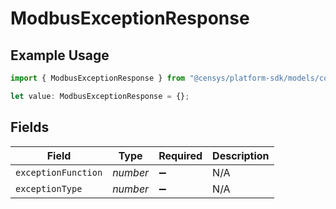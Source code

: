 # ModbusExceptionResponse

## Example Usage

```typescript
import { ModbusExceptionResponse } from "@censys/platform-sdk/models/components";

let value: ModbusExceptionResponse = {};
```

## Fields

| Field               | Type                | Required            | Description         |
| ------------------- | ------------------- | ------------------- | ------------------- |
| `exceptionFunction` | *number*            | :heavy_minus_sign:  | N/A                 |
| `exceptionType`     | *number*            | :heavy_minus_sign:  | N/A                 |